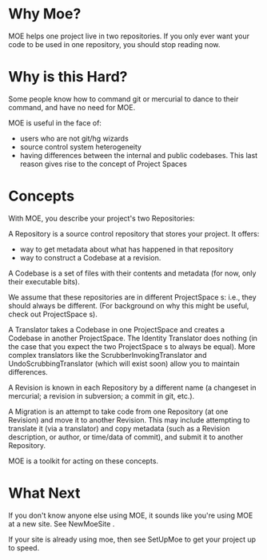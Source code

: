 # Why Moe? #

MOE helps one project live in two repositories. If you only ever want your code to be used in one repository, you should stop reading now.

# Why is this Hard? #

Some people know how to command git or mercurial to dance to their command, and have no need for MOE.

MOE is useful in the face of:
  * users who are not git/hg wizards
  * source control system heterogeneity
  * having differences between the internal and public codebases. This last reason gives rise to the concept of Project Spaces

# Concepts #

With MOE, you describe your project's two Repositories:

A Repository is a source control repository that stores your project. It offers:
  * way to get metadata about what has happened in that repository
  * way to construct a Codebase at a revision.

A Codebase is a set of files with their contents and metadata (for now, only their executable bits).

We assume that these repositories are in different ProjectSpace s: i.e., they should always be different. (For background on why this might be useful, check out ProjectSpace s).

A Translator takes a Codebase in one ProjectSpace and creates a Codebase in another ProjectSpace. The Identity Translator does nothing (in the case that you expect the two ProjectSpace s to always be equal). More complex translators like the ScrubberInvokingTranslator and UndoScrubbingTranslator (which will exist soon) allow you to maintain differences.

A Revision is known in each Repository by a different name (a changeset in mercurial; a revision in subversion; a commit in git, etc.).

A Migration is an attempt to take code from one Repository (at one Revision) and move it to another Revision. This may include attempting to translate it (via a translator) and copy metadata (such as a Revision description, or author, or time/data of commit), and submit it to another Repository.

MOE is a toolkit for acting on these concepts.

# What Next #

If you don't know anyone else using MOE, it sounds like you're using MOE at a new site. See NewMoeSite .

If your site is already using moe, then see SetUpMoe to get your project up to speed.